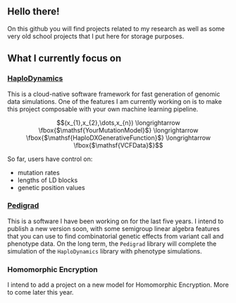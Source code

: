 ## Hello there!
On this github you will find projects related to my research as well as some very old school projects that I put here for storage purposes.

## What I currently focus on

### [HaploDynamics](https://github.com/remytuyeras/HaploDynamics)
This is a cloud-native software framework for fast generation of genomic data simulations. One of the features I am currently working on is to make this project composable with your own machine learning pipeline. 

$$(x_{1},x_{2},\dots,x_{n}) \longrightarrow \fbox{$\mathsf{YourMutationModel}$} \longrightarrow \fbox{$\mathsf{HaploDXGenerativeFunction}$} \longrightarrow \fbox{$\mathsf{VCFData}$}$$

So far, users have control on:
- mutation rates
- lengths of LD blocks
- genetic position values

### [Pedigrad](https://github.com/remytuyeras/pedigrad-library)
This is a software I have been working on for the last five years. I intend to publish a new version soon, with some semigroup linear algebra features that you can use to find combinatorial genetic effects from variant call and phenotype data. On the long term, the ```Pedigrad``` library will complete the simulation of the ```HaploDynamics``` library with phenotype simulations.

### Homomorphic Encryption
I intend to add a project on a new model for Homomorphic Encryption. More to come later this year.


